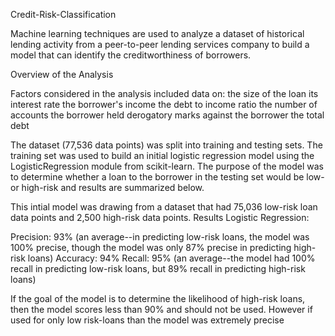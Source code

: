 Credit-Risk-Classification

Machine learning techniques are used to analyze a dataset of historical lending activity from a peer-to-peer lending services company to build a model that can identify the creditworthiness of borrowers.

Overview of the Analysis

Factors considered in the analysis included data on:
the size of the loan
its interest rate
the borrower's income
the debt to income ratio
the number of accounts the borrower held
derogatory marks against the borrower
the total debt

The dataset (77,536 data points) was split into training and testing sets. The training set was used to build an initial logistic regression model using the LogisticRegression module from scikit-learn. The purpose of the model was to determine whether a loan to the borrower in the testing set would be low- or high-risk and results are summarized below.

This intial model was drawing from a dataset that had 75,036 low-risk loan data points and 2,500 high-risk data points. 
Results
Logistic Regression:

Precision: 93% (an average--in predicting low-risk loans, the model was 100% precise, though the model was only 87% precise in predicting high-risk loans)
Accuracy: 94%
Recall: 95% (an average--the model had 100% recall in predicting low-risk loans, but 89% recall in predicting high-risk loans)

If the goal of the model is to determine the likelihood of high-risk loans, then the model scores less than 90% and should not be used. However if used for only low risk-loans than the model was extremely precise 

